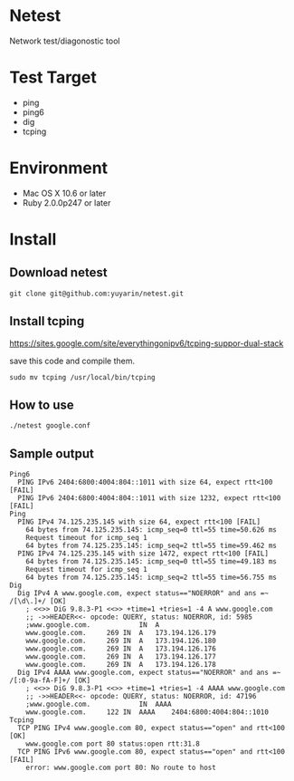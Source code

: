 # Netest

Network test/diagonostic tool

# Test Target

- ping
- ping6
- dig
- tcping

# Environment

- Mac OS X 10.6 or later
- Ruby 2.0.0p247 or later

# Install

## Download netest

```git clone git@github.com:yuyarin/netest.git```

## Install tcping

https://sites.google.com/site/everythingonipv6/tcping-suppor-dual-stack

save this code and compile them.

```sudo mv tcping /usr/local/bin/tcping```

## How to use

```./netest google.conf```

## Sample output

```
Ping6
  PING IPv6 2404:6800:4004:804::1011 with size 64, expect rtt<100 [FAIL]
  PING IPv6 2404:6800:4004:804::1011 with size 1232, expect rtt<100 [FAIL]
Ping
  PING IPv4 74.125.235.145 with size 64, expect rtt<100 [FAIL]
    64 bytes from 74.125.235.145: icmp_seq=0 ttl=55 time=50.626 ms
    Request timeout for icmp_seq 1
    64 bytes from 74.125.235.145: icmp_seq=2 ttl=55 time=59.462 ms
  PING IPv4 74.125.235.145 with size 1472, expect rtt<100 [FAIL]
    64 bytes from 74.125.235.145: icmp_seq=0 ttl=55 time=49.183 ms
    Request timeout for icmp_seq 1
    64 bytes from 74.125.235.145: icmp_seq=2 ttl=55 time=56.755 ms
Dig
  Dig IPv4 A www.google.com, expect status=="NOERROR" and ans =~ /[\d\.]+/ [OK]
    ; <<>> DiG 9.8.3-P1 <<>> +time=1 +tries=1 -4 A www.google.com
    ;; ->>HEADER<<- opcode: QUERY, status: NOERROR, id: 5985
    ;www.google.com.			IN	A
    www.google.com.		269	IN	A	173.194.126.179
    www.google.com.		269	IN	A	173.194.126.180
    www.google.com.		269	IN	A	173.194.126.176
    www.google.com.		269	IN	A	173.194.126.177
    www.google.com.		269	IN	A	173.194.126.178
  Dig IPv4 AAAA www.google.com, expect status=="NOERROR" and ans =~ /[:0-9a-fA-F]+/ [OK]
    ; <<>> DiG 9.8.3-P1 <<>> +time=1 +tries=1 -4 AAAA www.google.com
    ;; ->>HEADER<<- opcode: QUERY, status: NOERROR, id: 47196
    ;www.google.com.			IN	AAAA
    www.google.com.		122	IN	AAAA	2404:6800:4004:804::1010
Tcping
  TCP PING IPv4 www.google.com 80, expect status=="open" and rtt<100 [OK]
    www.google.com port 80 status:open rtt:31.8
  TCP PING IPv6 www.google.com 80, expect status=="open" and rtt<100 [FAIL]
    error: www.google.com port 80: No route to host
```

